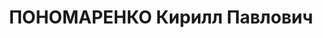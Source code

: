 ---
title: ПОНОМАРЕНКО Кирилл Павлович
description: 'Род. в 1903, Оренбургская губ., Орский уезд, хут. Алексеевка, украинец.
  Проживал: Свердловская обл., Кировградский р-н, п. Левиха. Трест "Уралмедьруда",
  Левихинское рудоуправление, управляющий.

  Арестован 11.03.1937. Приговор: 04.05.1937 – ВМН. Расстрелян 04.05.1937'
---